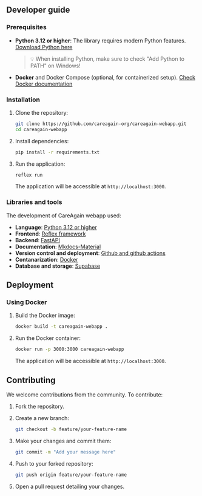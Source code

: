 ## Developer guide

### Prerequisites

- **Python 3.12 or higher**: The library requires modern Python features. [Download Python here](https://www.python.org/downloads/)
  > 💡 When installing Python, make sure to check "Add Python to PATH" on Windows!
- **Docker** and Docker Compose (optional, for containerized setup). [Check Docker documentation](https://www.docker.com/)

### Installation

1. Clone the repository:

   ```bash
   git clone https://github.com/careagain-org/careagain-webapp.git
   cd careagain-webapp
   ```

2. Install dependencies:

   ```bash
   pip install -r requirements.txt
   ```

3. Run the application:

   ```bash
   reflex run
   ```

   The application will be accessible at `http://localhost:3000`.

### Libraries and tools

The development of CareAgain webapp used:

- **Language**: [Python 3.12 or higher](https://www.python.org/)
- **Frontend**: [Reflex framework](https://reflex.dev/)
- **Backend**: [FastAPI](https://fastapi.tiangolo.com/)
- **Documentation**: [Mkdocs-Material](https://squidfunk.github.io/mkdocs-material/getting-started/)
- **Version control and deployment**: [Github and github actions](https://github.com/)
- **Contanarization**: [Docker](https://github.com/)
- **Database and storage**: [Supabase](https://supabase.com/)

## Deployment

### Using Docker

1. Build the Docker image:

   ```bash
   docker build -t careagain-webapp .
   ```

2. Run the Docker container:

   ```bash
   docker run -p 3000:3000 careagain-webapp
   ```

   The application will be accessible at `http://localhost:3000`.

## Contributing

We welcome contributions from the community. To contribute:

1. Fork the repository.
2. Create a new branch:

   ```bash
   git checkout -b feature/your-feature-name
   ```

3. Make your changes and commit them:

   ```bash
   git commit -m "Add your message here"
   ```

4. Push to your forked repository:

   ```bash
   git push origin feature/your-feature-name
   ```

5. Open a pull request detailing your changes.

